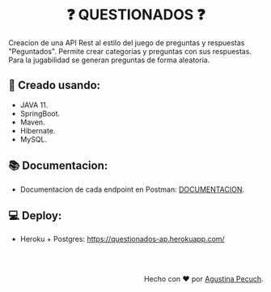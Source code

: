 <h1 align="center">❓ QUESTIONADOS ❓</h1>

Creacion de una API Rest al estilo del juego de preguntas y respuestas "Peguntados".
Permite crear categorias y preguntas con sus respuestas. Para la jugabilidad se generan preguntas de forma aleatoria.

<h2>🔨 Creado usando:</h2>

- JAVA 11.
- SpringBoot.
- Maven.
- Hibernate.
- MySQL.

<h2>📚 Documentacion:</h2>

- Documentacion de cada endpoint en Postman: <a href="https://documenter.getpostman.com/view/16169885/UVByKWA8"> DOCUMENTACION</a>.

<h2>💻 Deploy: </h2> 

- Heroku + Postgres: https://questionados-ap.herokuapp.com/


</br>
</br>

<p align="right">Hecho con ❤️ por <a href="https://www.linkedin.com/in/agustina-pecuch/">Agustina Pecuch</a>.</p>
